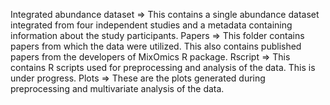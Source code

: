 Integrated abundance dataset => This contains a single abundance dataset integrated from four independent studies and a metadata containing information about the study participants.
Papers => This folder contains papers from which the data were utilized. This also contains published papers from the developers of MixOmics R package.
Rscript => This contains R scripts used for preprocessing and analysis of the data. This is under progress.
Plots => These are the plots generated during preprocessing and multivariate analysis of the data.
